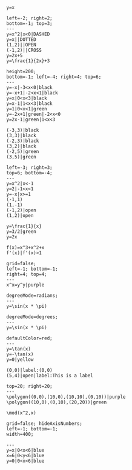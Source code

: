 ```desmos-graph
y=x
```

```desmos-graph
left=-2; right=2;
bottom=-1; top=3;
---
y=x^2|x<0|DASHED
y=x||DOTTED
(1,2)||OPEN
(-1,2)||CROSS
y=2x+5
y=\frac{1}{2x}+3
```

```desmos-graph
height=200;
bottom=-1; left=-4; right=4; top=6;
---
y=-x|-3<x<0|black
y=-x+1|-2<x<1|black
y=x|0<x<3|black
y=x-1|1<x<3|black
y=1|0<x<1|green
y=-2x+1|green|-2<x<0
y=2x-1|green|1<x<3

(-3,3)|black
(3,3)|black
(-2,3)|black
(3,2)|black
(-2,5)|green
(3,5)|green
```

```desmos-graph
left=-3; right=3;
top=6; bottom=-4;
---
y=x^2|x<-1
y=2|-1<x<1
y=-x|x>=1
(-1,1)
(1,-1)
(-1,2)|open
(1,2)|open
```

```desmos-graph
y=\frac{1}{x}
y=3/2|green
y=2x
```

```desmos-graph
f(x)=x^3+x^2+x
f'(x)|f'(x)>1
```

```desmos-graph
grid=false;
left=-1; bottom=-1;
right=4; top=4;
---
x^x=y^y|purple
```

```desmos-graph
degreeMode=radians;
---
y=\sin(x * \pi)
```

```desmos-graph
degreeMode=degrees;
---
y=\sin(x * \pi)
```

```desmos-graph
defaultColor=red;
---
y=\tan(x)
y=-\tan(x)
y=0|yellow
```

```desmos-graph
(0,0)|label:(0,0)
(5,4)|open|label:This is a label
```

```desmos-graph
top=20; right=20;
---
\polygon((0,0),(10,0),(10,10),(0,10))|purple
\polygon((10,0),(0,10),(20,20))|green
```

```desmos-graph
\mod(x^2,x)
```

```desmos-graph
grid=false; hideAxisNumbers;
left=-1; bottom=-1;
width=400;

---
y=x|0<x<6|blue
x=6|0<y<6|blue
y=0|0<x<6|blue
```